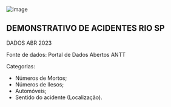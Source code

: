 ![image](https://github.com/isaprin/Inform-tica-/assets/163484630/2574a1a6-4113-4dec-91f7-3e6cf7c155c2)

## DEMONSTRATIVO DE ACIDENTES RIO SP 
DADOS ABR 2023

Fonte de dados: Portal de Dados Abertos ANTT

Categorias:
* Números de Mortos;
* Números de Ilesos;
* Automóveis;
* Sentido do acidente (Localização).





